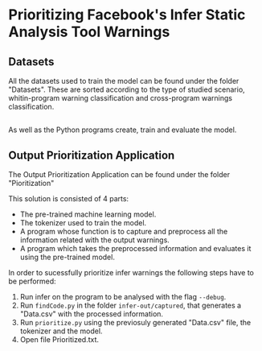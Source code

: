 # Prioritizing Facebook's Infer Static Analysis Tool Warnings

## Datasets

All the datasets used to train the model can be found under the folder "Datasets". 
These are sorted according to the type of studied scenario, whitin-program warning classification and cross-program warnings classification.

## 

As well as the Python programs create, train and evaluate the model.



## Output Prioritization Application

The Output Prioritization Application can be found under the folder "Pioritization"

This solution is consisted of 4 parts:

* The pre-trained machine learning model.
* The tokenizer used to train the model.
* A program whose function is to capture and preprocess all the information related with the output warnings.
* A program which takes the preprocessed information and evaluates it using the pre-trained model.

In order to sucessfully prioritize infer warnings the following steps have to be performed:

1. Run infer on the program to be analysed with the flag `--debug`.
2. Run `findCode.py` in the folder `infer-out/captured`, that generates a "Data.csv" with the processed information.
3. Run `prioritize.py` using the previosuly generated "Data.csv" file, the tokenizer and the model.
4. Open file Prioritized.txt.




